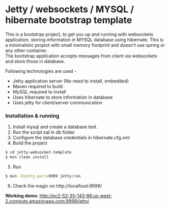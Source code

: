 # Jetty / websockets / MYSQL / hibernate bootstrap template 

This is a bootstrap project, to get you up and running with websockets application, storing information in MYSQL database using hibernate. This is a minimalistic project with small memory footprint and doesn't use spring or any other container.    
The bootstrap application accepts messages from client via websockets and store those in database.   

Following technologies are used - 
  - Jetty application server (No need to install, embedded)
  - Maven required to build
  - MySQL required to install
  - Uses hibernate to store information in database
  - Uses jetty for client/server communication

### Installation & running
1. Install mysql and create a database test. 
2. Run the script.sql in db folder
3. Configure the database credentials in hibernate.cfg.xml
4. Build the project
```sh
$ cd jetty-websocket-template
$ mvn clean install
```
5. Run 
```sh
$ mvn -Djetty.port=9999 jetty:run 
```
6. Check the magic on http://localhost:9999/

**Working demo**: http://ec2-52-35-143-86.us-west-2.compute.amazonaws.com:9999/jetty/


